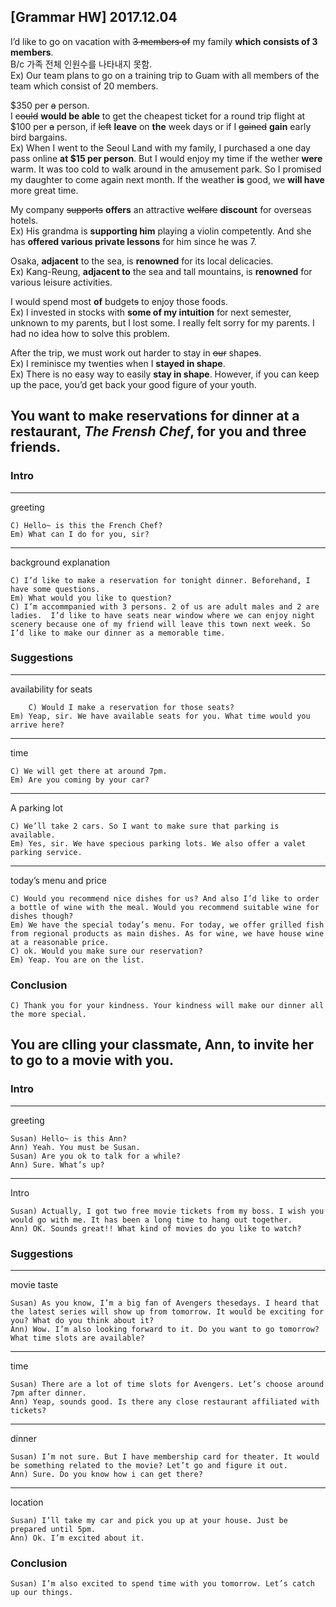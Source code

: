 ## [Grammar HW] 2017.12.04

I’d like to go on vacation with ~~3 members of~~ my family **which consists of 3 members**.  
B/c 가족 전체 인원수를 나타내지 못함.  
Ex) Our team plans to go on a training trip to Guam with all members of the team which consist of 20 members. 

$350 per ~~a~~ person.  
I ~~could~~ **would be able** to get the cheapest ticket for a round trip flight at $100 per ~~a~~ person, if ~~left~~ **leave** on **the** week days or if I ~~gained~~ **gain** early bird bargains.  
Ex) When I went to the Seoul Land with my family, I purchased a one day pass online **at $15 per person**. But I would enjoy my time if the wether **were** warm. It was too cold to walk around in the amusement park. So I promised my daughter to come again next month. If the weather **is** good, we **will have** more great time.

My company ~~supports~~ **offers** an attractive ~~welfare~~ **discount** for overseas hotels.   
Ex) His grandma is **supporting him** playing a violin competently. And she has **offered various private lessons** for him since he was 7. 


Osaka, **adjacent** to the sea, is **renowned** for its local delicacies.  
Ex) Kang-Reung, **adjacent to** the sea and tall mountains, is **renowned** for various leisure activities.

I would spend most **of** budget~~s~~ to enjoy those foods.  
Ex) I invested in stocks with **some of my intuition** for next semester, unknown to my parents, but I lost some. I really felt sorry for my parents. I had no idea how to solve this problem.

After the trip, we must work out harder to stay in ~~our~~ shape~~s~~.   
Ex) I reminisce my twenties when I **stayed in shape**.  
Ex) There is no easy way to easily **stay in shape**. However, if you can keep up the pace, you’d get back your good figure of your youth.


## You want to make reservations for dinner at a restaurant, *The Frensh Chef*, for you and three friends.

### Intro
----
greeting  

	C) Hello~ is this the French Chef?
	Em) What can I do for you, sir?

----
background explanation

	C) I’d like to make a reservation for tonight dinner. Beforehand, I have some questions.   
	Em) What would you like to question?   
	C) I’m accommpanied with 3 persons. 2 of us are adult males and 2 are ladies.  I’d like to have seats near window where we can enjoy night scenery because one of my friend will leave this town next week. So I’d like to make our dinner as a memorable time.   
 
### Suggestions
---- 
availability for seats

        C) Would I make a reservation for those seats? 
	Em) Yeap, sir. We have available seats for you. What time would you arrive here?

----
time

	C) We will get there at around 7pm.
	Em) Are you coming by your car?

----
A parking lot

	C) We’ll take 2 cars. So I want to make sure that parking is available.
	Em) Yes, sir. We have specious parking lots. We also offer a valet parking service.

---- 
today’s menu and price  

	C) Would you recommend nice dishes for us? And also I’d like to order a bottle of wine with the meal. Would you recommend suitable wine for dishes though?
	Em) We have the special today’s menu. For today, we offer grilled fish from regional products as main dishes. As for wine, we have house wine at a reasonable price.
	C) ok. Would you make sure our reservation?
	Em) Yeap. You are on the list.
		
### Conclusion
	C) Thank you for your kindness. Your kindness will make our dinner all the more special.



## You are clling your classmate, Ann, to invite her to go to a movie with you.

### Intro

---- 
greeting

	Susan) Hello~ is this Ann?
	Ann) Yeah. You must be Susan.
	Susan) Are you ok to talk for a while?
	Ann) Sure. What’s up?

----
Intro

	Susan) Actually, I got two free movie tickets from my boss. I wish you would go with me. It has been a long time to hang out together.
	Ann) OK. Sounds great!! What kind of movies do you like to watch?

### Suggestions

---- 
movie taste

	Susan) As you know, I’m a big fan of Avengers thesedays. I heard that the latest series will show up from tomorrow. It would be exciting for you? What do you think about it? 
	Ann) Wow. I’m also looking forward to it. Do you want to go tomorrow? What time slots are available? 

---- 
time

	Susan) There are a lot of time slots for Avengers. Let’s choose around 7pm after dinner.
	Ann) Yeap, sounds good. Is there any close restaurant affiliated with tickets?

---- 
dinner

	Susan) I’m not sure. But I have membership card for theater. It would be something related to the movie? Let’t go and figure it out. 
	Ann) Sure. Do you know how i can get there?

----
location

	Susan) I’ll take my car and pick you up at your house. Just be prepared until 5pm.
	Ann) Ok. I’m excited about it.

### Conclusion
	Susan) I’m also excited to spend time with you tomorrow. Let’s catch up our things.
